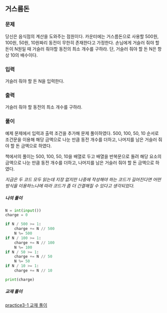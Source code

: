 ## 거스름돈

### 문제
당신은 음식점의 계산을 도와주는 점원이다. 카운터에는 거스름돈으로 사용할 500원, 100원, 50원, 10원짜리 동전이 무한히 존재한다고 가정한다. 손님에게 거슬러 줘야 할 돈이 N원일 때 거슬러 줘야할 동전의 최소 개수를 구하라. 단, 거슬러 줘야 할 돈 N은 항상 10의 배수이다.

### 입력
거슬러 줘야 할 돈 N을 입력한다.

### 출력
거슬러 줘야 할 동전의 최소 개수를 구하라.

### 풀이
예제 문제에서 입력과 출력 조건을 추가해 문제 풀이하였다. 500, 100, 50, 10 순서로 조건문을 이용해 해당 금액으로 나눈 만큼 동전 개수를 더하고, 나머지를 남은 거슬러 줘야 할 돈 금액으로 하였다.

책에서의 풀이는 500, 100, 50, 10을 배열로 두고 배열을 반복문으로 돌려 해당 요소의 금액으로 나눈 만큼 동전 개수를 더하고, 나머지를 남은 거슬러 줘야 할 돈 금액으로 하였다.

*지금은 두 코드 모두 읽는데 지장 없지만 나중에 작성해야 하는 코드가 길어진다면 어떤 방식을 이용하느냐에 따라 코드가 좀 더 간결해질 수 있다고 생각되었다.*

##### 나의 풀이
```python
N = int(input())
charge = 0

if N / 500 >= 1:
    charge += N // 500
    N %= 500
if N / 100 >= 1:
    charge += N // 100
    N %= 100
if N / 50 >= 1:
    charge += N // 50
    N %= 50
if N / 10 >= 1:
    charge += N // 10

print(charge)
```

##### 교재 풀이
[practice3-1 교재 풀이](https://github.com/ndb796/python-for-coding-test/blob/master/3/1.py)